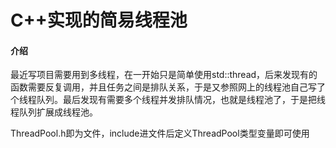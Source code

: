 # C++实现的简易线程池

#### 介绍
最近写项目需要用到多线程，在一开始只是简单使用std::thread，后来发现有的函数需要反复调用，并且任务之间是排队关系，于是又参照网上的线程池自己写了个线程队列。最后发现有需要多个线程并发排队情况，也就是线程池了，于是把线程队列扩展成线程池。

ThreadPool.h即为文件，include进文件后定义ThreadPool类型变量即可使用
